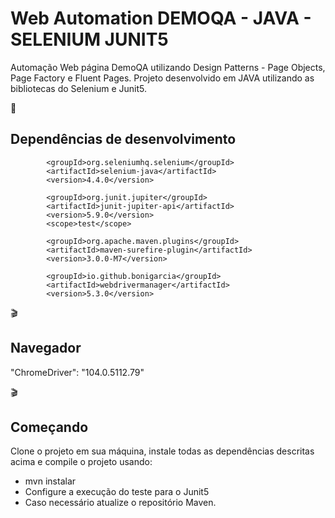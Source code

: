 # Web Automation DEMOQA - JAVA - SELENIUM JUNIT5
  
Automação Web página DemoQA utilizando Design Patterns - Page Objects, Page Factory e Fluent Pages. 
Projeto desenvolvido em JAVA utilizando as bibliotecas do Selenium e Junit5.
 


💾 
## Dependências de desenvolvimento 

			<groupId>org.seleniumhq.selenium</groupId>
			<artifactId>selenium-java</artifactId>
			<version>4.4.0</version>

			<groupId>org.junit.jupiter</groupId>
			<artifactId>junit-jupiter-api</artifactId>
			<version>5.9.0</version>
			<scope>test</scope>
	
			<groupId>org.apache.maven.plugins</groupId>
			<artifactId>maven-surefire-plugin</artifactId>
			<version>3.0.0-M7</version>
		
			<groupId>io.github.bonigarcia</groupId>
			<artifactId>webdrivermanager</artifactId>
			<version>5.3.0</version>



🎬 
## Navegador
"ChromeDriver": "104.0.5112.79"


🎬 
## Começando
Clone o projeto em sua máquina, instale todas as dependências descritas acima e compile o projeto usando:
- mvn instalar
- Configure a execução do teste para o Junit5
- Caso necessário atualize o repositório Maven. 